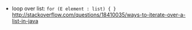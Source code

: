 - loop over list: `for (E element : list) { }` http://stackoverflow.com/questions/18410035/ways-to-iterate-over-a-list-in-java
